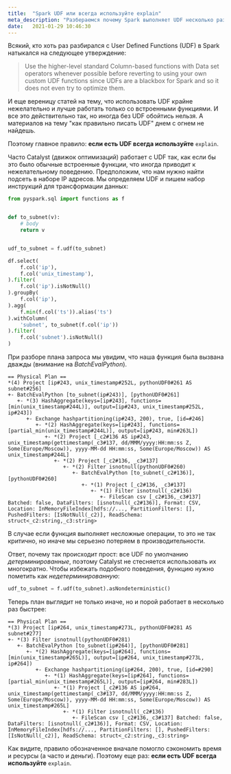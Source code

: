 ```yaml
---
title:  "Spark UDF или всегда используйте explain"
meta_description: "Разбераемся почему Spark выполняет UDF несколько раз"
date:   2021-01-29 10:46:30
---
```


Всякий, кто хоть раз разбирался с User Defined Functions (UDF) в Spark натыкался на следующее утверждение:

> Use the higher-level standard Column-based functions with Data set operators whenever possible before reverting to using your own  custom UDF functions since UDFs are a blackbox for Spark and so it does not even try to optimize them.  

И еще вереницу статей на тему, что использовать UDF крайне нежелательно и лучше работать только со встроенными функциями. И все это действительно так, но иногда без UDF обойтись нельзя. А материалов на тему "как правильно писать UDF" днем с огнем не найдешь. 

Поэтому главное правило: **если есть UDF всегда используйте** `explain`.

Часто Catalyst (движок оптимизаций) работает с UDF так, как если бы это было обычные встроенные функции, что иногда приводит к нежелательному поведению. Предположим, что нам нужно найти подсеть в наборе IP адресов. Мы определяем UDF и пишем набор инструкций для трансформации данных:

```python
from pyspark.sql import functions as f


def to_subnet(v):
    # body
    return v


udf_to_subnet = f.udf(to_subnet)

df.select(
    f.col('ip'),
    f.col('unix_timestamp'),
).filter(
    f.col('ip').isNotNull()
).groupBy(
    f.col('ip'),
).agg(
    f.min(f.col('ts')).alias('ts')
).withColumn(
    'subnet', to_subnet(f.col('ip'))
).filter(
    f.col('subnet').isNotNull()
)
```

При разборе плана запроса мы увидим, что наша функция была вызвана дважды (внимание на _BatchEvalPython_).

```
== Physical Plan ==
*(4) Project [ip#243, unix_timestamp#252L, pythonUDF0#261 AS subnet#256]
+- BatchEvalPython [to_subnet(ip#243)], [pythonUDF0#261]
   +- *(3) HashAggregate(keys=[ip#243], functions=[min(unix_timestamp#244L)], output=[ip#243, unix_timestamp#252L, ip#243])
      +- Exchange hashpartitioning(ip#243, 200), true, [id=#246]
         +- *(2) HashAggregate(keys=[ip#243], functions=[partial_min(unix_timestamp#244L)], output=[ip#243, min#263L])
            +- *(2) Project [_c2#136 AS ip#243, unix_timestamp(gettimestamp(_c3#137, dd/MMM/yyyy:HH:mm:ss Z, Some(Europe/Moscow)), yyyy-MM-dd HH:mm:ss, Some(Europe/Moscow)) AS unix_timestamp#244L]
               +- *(2) Project [_c2#136, _c3#137]
                  +- *(2) Filter isnotnull(pythonUDF0#260)
                     +- BatchEvalPython [to_subnet(_c2#136)], [pythonUDF0#260]
                        +- *(1) Project [_c2#136, _c3#137]
                           +- *(1) Filter isnotnull(_c2#136)
                              +- FileScan csv [_c2#136,_c3#137] Batched: false, DataFilters: [isnotnull(_c2#136)], Format: CSV, Location: InMemoryFileIndex[hdfs://..., PartitionFilters: [], PushedFilters: [IsNotNull(_c2)], ReadSchema: struct<_c2:string,_c3:string>
```

В случае если функция выполняет несложные операции, то это не так критично, но иначе мы серьезно потеряем в производительности.

Ответ, почему так происходит прост: все UDF по умолчанию _детерминированные_, поэтому Catalyst не стесняется использовать их многократно. Чтобы избежать подобного поведения, функцию нужно пометить как _недетерминированную_:

```python
udf_to_subnet = f.udf(to_subnet).asNondeterministic()
```

Теперь план выглядит не только иначе, но и порой работает в несколько раз быстрее:

```
== Physical Plan ==
*(3) Project [ip#264, unix_timestamp#273L, pythonUDF0#281 AS subnet#277]
+- *(3) Filter isnotnull(pythonUDF0#281)
   +- BatchEvalPython [to_subnet(ip#264)], [pythonUDF0#281]
      +- *(2) HashAggregate(keys=[ip#264], functions=[min(unix_timestamp#265L)], output=[ip#264, unix_timestamp#273L, ip#264])
         +- Exchange hashpartitioning(ip#264, 200), true, [id=#290]
            +- *(1) HashAggregate(keys=[ip#264], functions=[partial_min(unix_timestamp#265L)], output=[ip#264, min#283L])
               +- *(1) Project [_c2#136 AS ip#264, unix_timestamp(gettimestamp(_c3#137, dd/MMM/yyyy:HH:mm:ss Z, Some(Europe/Moscow)), yyyy-MM-dd HH:mm:ss, Some(Europe/Moscow)) AS unix_timestamp#265L]
                  +- *(1) Filter isnotnull(_c2#136)
                     +- FileScan csv [_c2#136,_c3#137] Batched: false, DataFilters: [isnotnull(_c2#136)], Format: CSV, Location: InMemoryFileIndex[hdfs://..., PartitionFilters: [], PushedFilters: [IsNotNull(_c2)], ReadSchema: struct<_c2:string,_c3:string>
```

Как видите, правило обозначенное вначале помогло сэкономить время и ресурсы (а часто и деньги). Поэтому еще раз: **если есть UDF всегда используйте** `explain`.